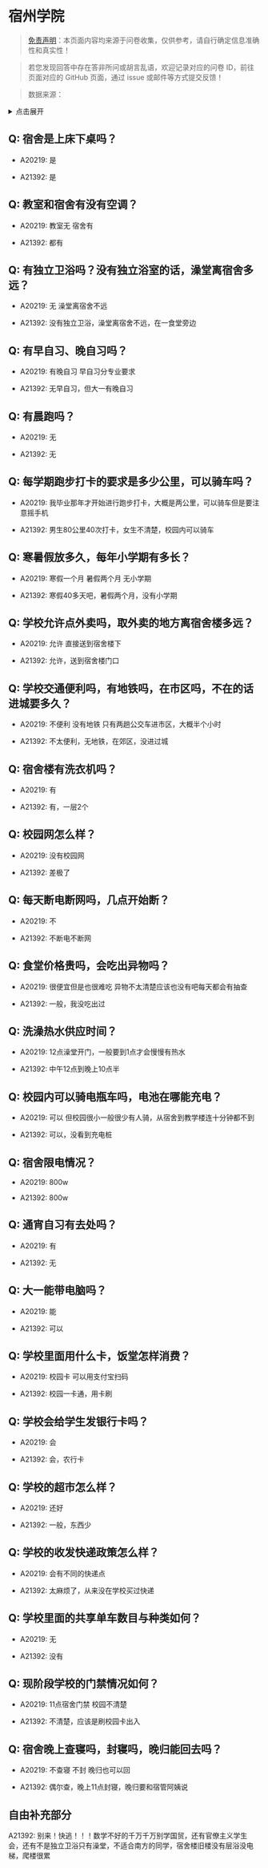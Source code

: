 # 宿州学院

> [免责声明](https://colleges.chat/#_3)：本页面内容均来源于问卷收集，仅供参考，请自行确定信息准确性和真实性！

> 若您发现回答中存在答非所问或胡言乱语，欢迎记录对应的问卷 ID，前往页面对应的 GitHub 页面，通过 issue 或邮件等方式提交反馈！

> 数据来源：

<details><summary>点击展开</summary>
<ul>
<li>A20219: 匿名 (2023 年 06 月)</li>
<li>A21392: 匿名 (2024 年 01 月)</li>
</ul>
</details>

## Q: 宿舍是上床下桌吗？

- A20219: 是

- A21392: 是

## Q: 教室和宿舍有没有空调？

- A20219: 教室无 宿舍有

- A21392: 都有

## Q: 有独立卫浴吗？没有独立浴室的话，澡堂离宿舍多远？

- A20219: 无 澡堂离宿舍不远

- A21392: 没有独立卫浴，澡堂离宿舍不远，在一食堂旁边

## Q: 有早自习、晚自习吗？

- A20219: 有晚自习 早自习分专业要求

- A21392: 无早自习，但大一有晚自习

## Q: 有晨跑吗？

- A20219: 无

- A21392: 无

## Q: 每学期跑步打卡的要求是多少公里，可以骑车吗？

- A20219: 我毕业那年才开始进行跑步打卡，大概是两公里，可以骑车但是要注意摇手机

- A21392: 男生80公里40次打卡，女生不清楚，校园内可以骑车

## Q: 寒暑假放多久，每年小学期有多长？

- A20219: 寒假一个月 暑假两个月 无小学期

- A21392: 寒假40多天吧，暑假两个月，没有小学期

## Q: 学校允许点外卖吗，取外卖的地方离宿舍楼多远？

- A20219: 允许 直接送到宿舍楼下

- A21392: 允许，送到宿舍楼门口

## Q: 学校交通便利吗，有地铁吗，在市区吗，不在的话进城要多久？

- A20219: 不便利 没有地铁 只有两趟公交车进市区，大概半个小时

- A21392: 不太便利，无地铁，在郊区，没进过城

## Q: 宿舍楼有洗衣机吗？

- A20219: 有

- A21392: 有，一层2个

## Q: 校园网怎么样？

- A20219: 没有校园网

- A21392: 差极了

## Q: 每天断电断网吗，几点开始断？

- A20219: 不

- A21392: 不断电不断网

## Q: 食堂价格贵吗，会吃出异物吗？

- A20219: 很便宜但是也很难吃 异物不太清楚应该也没有吧每天都会有抽查

- A21392: 一般，我没吃出过

## Q: 洗澡热水供应时间？

- A20219: 12点澡堂开门，一般要到1点才会慢慢有热水

- A21392: 中午12点到晚上10点半

## Q: 校园内可以骑电瓶车吗，电池在哪能充电？

- A20219: 可以 但校园很小一般很少有人骑，从宿舍到教学楼连十分钟都不到

- A21392: 可以，没看到充电桩

## Q: 宿舍限电情况？

- A20219: 800w

- A21392: 800w

## Q: 通宵自习有去处吗？

- A20219: 有

- A21392: 无

## Q: 大一能带电脑吗？

- A20219: 能

- A21392: 可以

## Q: 学校里面用什么卡，饭堂怎样消费？

- A20219: 校园卡 可以用支付宝扫码

- A21392: 校园一卡通，用卡刷

## Q: 学校会给学生发银行卡吗？

- A20219: 会

- A21392: 会，农行卡

## Q: 学校的超市怎么样？

- A20219: 还好

- A21392: 一般，东西少

## Q: 学校的收发快递政策怎么样？

- A20219: 会有不同的快递点

- A21392: 太麻烦了，从来没在学校买过快递

## Q: 学校里面的共享单车数目与种类如何？

- A20219: 无

- A21392: 没有

## Q: 现阶段学校的门禁情况如何？

- A20219: 11点宿舍门禁 校园不清楚

- A21392: 不清楚，应该是刷校园卡出入

## Q: 宿舍晚上查寝吗，封寝吗，晚归能回去吗？

- A20219: 不查寝 不封 晚归也可以回

- A21392: 偶尔查，晚上11点封寝，晚归要和宿管阿姨说

## 自由补充部分

A21392: 别来！快逃！！！数学不好的千万千万别学国贸，还有官僚主义学生会，还有不是独立卫浴只有澡堂，不适合南方的同学，宿舍楼旧楼没有层浴没电梯，爬楼很累